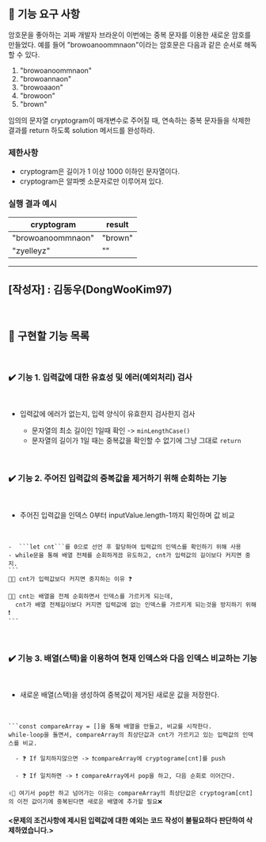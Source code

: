 ## 🚀 기능 요구 사항

암호문을 좋아하는 괴짜 개발자 브라운이 이번에는 중복 문자를 이용한 새로운 암호를 만들었다. 예를 들어 "browoanoommnaon"이라는 암호문은 다음과 같은 순서로 해독할 수 있다.

1. "browoanoommnaon"
2. "browoannaon"
3. "browoaaon"
4. "browoon"
5. "brown"

임의의 문자열 cryptogram이 매개변수로 주어질 때, 연속하는 중복 문자들을 삭제한 결과를 return 하도록 solution 메서드를 완성하라.

### 제한사항

- cryptogram은 길이가 1 이상 1000 이하인 문자열이다.
- cryptogram은 알파벳 소문자로만 이루어져 있다.

### 실행 결과 예시

| cryptogram        | result  |
| ----------------- | ------- |
| "browoanoommnaon" | "brown" |
| "zyelleyz"        | ""      |


-------------------------- 
## [작성자] : 김동우(DongWooKim97)
</br> 

## 📝 구현할 기능 목록
</br> 

### ✔️ 기능 1. 입력값에 대한 유효성 및 에러(예외처리) 검사
<br>

  - 입력값에 에러가 없는지, 입력 양식이 유효한지 검사한지 검사  

	  - 문자열의 최소 길이인 1일때 확인 ->  ```minLengthCase()```<br>
      - 문자열의 길이가 1일 때는 중복값을 확인할 수 없기에 그냥 그대로 ```return```
    
</br>

### ✔️ 기능 2. 주어진 입력값의 중복값을 제거하기 위해 순회하는 기능 
<br>

- 주어진 입력값을 인덱스 0부터 inputValue.length-1까지 확인하며 값 비교
<br>

    -  ```let cnt```를 0으로 선언 후 할당하여 입력값의 인덱스를 확인하기 위해 사용
    - while문을 통해 배열 전체를 순회하게끔 유도하고, cnt가 입력값의 길이보다 커지면 중지.
    ```
    🤷🏽 cnt가 입력값보다 커지면 중지하는 이유 ❓
    
    🙋🏽 cnt는 배열을 전체 순회하면서 인덱스를 가르키게 되는데, 
      cnt가 배열 전체길이보다 커지면 입력값에 없는 인덱스를 가르키게 되는것을 방지하기 위해 ❗️
    ``` 

</br>


### ✔️ 기능 3. 배열(스택)을 이용하여 현재 인덱스와 다음 인덱스 비교하는 기능
<br>

- 새로운 배열(스택)을 생성하여 중복값이 제거된 새로운 값을 저장한다.
<br>

    ```const compareArray = []을 통해 배열을 만들고, 비교를 시작한다.
    while-loop을 돌면서, compareArray의 최상단값과 cnt가 가르키고 있는 입력값의 인덱스를 비교.

      - ❓ If 일치하지않으면 -> ❗️compareArray에 cryptograme[cnt]를 push

      - ❓ If 일치하면 -> ❗️ compareArray에서 pop을 하고, 다음 순회로 이어간다.
      
    ✌🏻 여기서 pop만 하고 넘어가는 이유는 compareArray의 최상단값은 cryptogram[cnt]의 이전 값이기에 중복된다면 새로운 배열에 추가할 필요❌

#### <문제의 조건사항에 제시된 입력값에 대한 예외는 코드 작성이 불필요하다 판단하여 삭제하였습니다.>